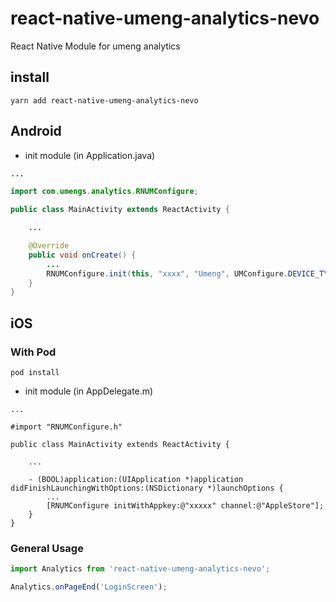 # react-native-umeng-analytics-nevo

React Native Module for umeng analytics

## install

```
yarn add react-native-umeng-analytics-nevo
```

## Android

* init module (in Application.java)

```java
...

import com.umengs.analytics.RNUMConfigure;

public class MainActivity extends ReactActivity {

    ...

    @Override
    public void onCreate() {
        ...
        RNUMConfigure.init(this, "xxxx", "Umeng", UMConfigure.DEVICE_TYPE_PHONE, "");
    }
}
```

## iOS

### With Pod
```
pod install
```

* init module (in AppDelegate.m)

```object c
...

#import "RNUMConfigure.h"

public class MainActivity extends ReactActivity {

    ...

    - (BOOL)application:(UIApplication *)application didFinishLaunchingWithOptions:(NSDictionary *)launchOptions {
        ...
        [RNUMConfigure initWithAppkey:@"xxxxx" channel:@"AppleStore"];
    }
}
```


### General Usage

```javascript
import Analytics from 'react-native-umeng-analytics-nevo';

```

```javascript
Analytics.onPageEnd('LoginScreen');

```
